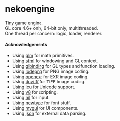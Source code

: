 # nekoengine
Tiny game engine.  
GL core 4.6+ only, 64-bit only, multithreaded.  
One thread per concern: logic, loader, renderer.

#### Acknowledgements
* Using [glm](https://github.com/g-truc/glm) for math primitives.
* Using [sfml](https://www.sfml-dev.org/) for windowing and GL context.
* Using [glbinding](https://glbinding.org/) for GL types and function loading.
* Using [lodepng](https://github.com/lvandeve/lodepng) for PNG image coding.
* Using [openexr](https://github.com/AcademySoftwareFoundation/openexr) for EXR image coding.
* Using [tinytiff](https://github.com/jkriege2/TinyTIFF) for TIFF image coding.
* Using [icu](http://site.icu-project.org/home) for Unicode support.
* Using [v8](https://v8.dev/) for scripting.
* Using [nil](https://github.com/noorus/nil) for input.
* Using [newtype](https://github.com/nyandev/newtype) for font stuff.
* Using [mygui](https://github.com/MyGUI/mygui) for UI components.
* Using [json](https://github.com/nlohmann/json) for external data parsing.
